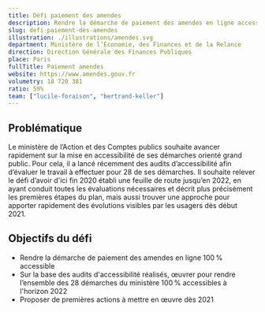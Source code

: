 ```yaml
---
title: Défi paiement des amendes
description: Rendre la démarche de paiement des amendes en ligne accessible et agréable à utiliser pour tous
slug: defi-paiement-des-amendes
illustration: ./illustrations/amendes.svg
department: Ministère de l’Économie, des Finances et de la Relance
direction: Direction Générale des Finances Publiques
place: Paris
fullTitle: Paiement amendes
website: https://www.amendes.gouv.fr
volumetry: 18 720 381
ratio: 59%
team: ["lucile-foraison", "bertrand-keller"]
---
```


<h2 class="problem">Problématique</h2>

Le ministère de l’Action et des Comptes publics souhaite avancer rapidement sur la mise en accessibilité de ses démarches orienté grand public. Pour cela, il a lancé récemment des audits d’accessibilité afin d’évaluer le travail à effectuer pour 28 de ses démarches. Il souhaite relever le défi d’avoir d'ici fin 2020 établi une feuille de route jusqu’en 2022, en ayant conduit toutes les évaluations nécessaires et décrit plus précisément les premières étapes du plan, mais aussi trouver une approche pour apporter rapidement des évolutions visibles par les usagers dès début 2021.

<h2 class="goal">Objectifs du défi</h2>

- Rendre la démarche de paiement des amendes en ligne 100 % accessible
- Sur la base des audits d'accessibilité réalisés, œuvrer pour rendre l’ensemble des 28 démarches du ministère 100 % accessibles à l'horizon 2022
- Proposer de premières actions à mettre en œuvre dès 2021

<!-- ## À propos de la démarche
Cette démarche permet aux particuliers de payer en ligne leurs amendes.
- **Réalisable en ligne :** Oui
- **Public concerné :** Particuliers
- **Volumétrie annuelle :** 18 720 381
- **Lien :** https://www.amendes.gouv.fr -->

<!-- ## Postes à pourvoir
### Une ou un designer produit
- Expertise en conception d'interfaces responsives, création de prototypes et designs pixel-perfect
- Expertise à évaluer la facilité d'utilisation de parcours existants et proposer des recommandations réfléchies
- Expertise en recherche utilisateur et tests d'utilisabilité
- Bonne connaissance des technologies numériques
- Connaissances en accessibilité numérique
- Esthétique visuelle forte, propre et élégante
- Forte capacité à résoudre les problèmes
- Capacité à communiquer efficacement
- Curiosité, rigueur et sens de l'humour

### Une développeuse ou un développeur accessibilité
- Expertise technique sur le RGAA
- Expertise en développement web (HTML, CSS, JavaScript et frameworks front-end)
- Expérience en réalisation d'audits d'accessibilité
- Passionné par l’accessibilité
- Forte capacité à résoudre les problèmes
- Capacité à communiquer efficacement
- Curiosité, rigueur et sens de l’humour -->
